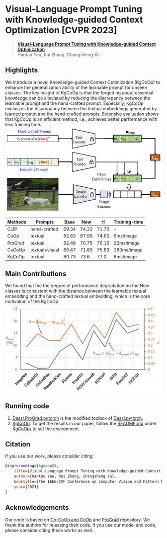 
# Visual-Language Prompt Tuning with Knowledge-guided Context Optimization  [CVPR 2023]

> [**Visual-Language Prompt Tuning with Knowledge-guided Context Optimization**](https://arxiv.org/abs/2303.13283)<br>
> Hantao Yao, Rui Zhang, Changsheng Xu

## Highlights
We introduce a novel Knowledge-guided Context Optimization (KgCoOp) to enhance the generalization ability of the learnable prompt for unseen classes. The key insight of KgCoOp is that the forgetting about essential knowledge can be alleviated by reducing the discrepancy between the learnable prompt and the hand-crafted prompt. Especially, KgCoOp minimizes the discrepancy between the textual embeddings generated by learned prompt and the hand-crafted prompts. Extensive evaluation shows that KgCoOp is an efficient method, i.e., achieves better performance with less training time.
![main figure](fig_main.png)

| Methods | Prompts | Base | New | H | Training-time|
|---------|---------|------|------|---|-------------|
| CLIP | hand-crafted | 69.34 | 74.22 | 71.70 | -|    
| CoOp | textual | 82.63 | 67.99 | 74.60 | 6ms/image|
| ProGrad | textual | 82.48 | 70.75 | 76.16 | 22ms/image|
| CoCoOp | textual+visual | 80.47 | 71.69 | 75.83 | 160ms/image|
| KgCoOp | textual | 80.73 | 73.6 | 77.0 | 6ms/image|

## Main Contributions
We found that the the degree of performance degradation on the New classes is consistent with the distance between the learnable textual embedding and the hand-crafted textual embedding, which is the core motivation of the KgCoOp.
![Motivation](fig_motivation.png)

## Running code
1. [Dassl.ProGrad.pytorch](Dassl.ProGrad.pytorch/) is the modified toolbox of [Dassl.pytorch](https://github.com/KaiyangZhou/Dassl.pytorch).
2. [KgCoOp](KgCoOp/). To get the results in our paper, follow the [README.md](KgCoOp/README.md) under [KgCoOp/](KgCoOp/) to set the environment.

## Citation
If you use our work, please consider citing:
```bibtex
@inproceedings{kgcoop23,
    title={Visual-Language Prompt Tuning with Knowledge-guided Context Optimization},
    author={Hantao Yao, Rui Zhang, Changsheng Xu},
    booktitle={The IEEE/CVF Conference on Computer Vision and Pattern Recognition},
    year={2023}
}
```


## Acknowledgements
Our code is based on [Co-CoOp and CoOp](https://github.com/KaiyangZhou/CoOp) and [ProGrad](https://github.com/BeierZhu/Prompt-align) repository. We thank the authors for releasing their code. If you use our model and code, please consider citing these works as well.
